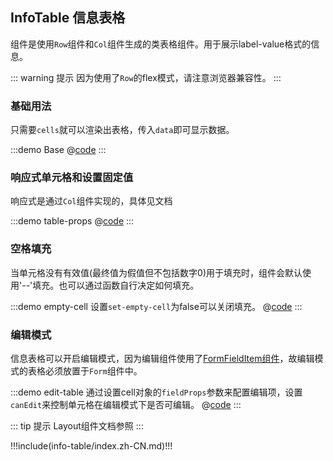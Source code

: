 ## InfoTable 信息表格

组件是使用`Row`组件和`Col`组件生成的类表格组件。用于展示label-value格式的信息。

::: warning 提示
因为使用了`Row`的flex模式，请注意浏览器兼容性。
:::

### 基础用法

只需要`cells`就可以渲染出表格，传入`data`即可显示数据。

:::demo Base
@[code](../.vuepress/demo/info-table/Base.vue)
:::

### 响应式单元格和设置固定值

响应式是通过`Col`组件实现的，具体见文档

:::demo table-props
@[code](../.vuepress/demo/info-table/table-props.vue)
:::

### 空格填充

当单元格没有有效值(最终值为假值但不包括数字0)用于填充时，组件会默认使用'--'填充。也可以通过函数自行决定如何填充。

:::demo empty-cell 设置`set-empty-cell`为false可以关闭填充。
@[code](../.vuepress/demo/data-table/empty-cell.vue)
:::

### 编辑模式

信息表格可以开启编辑模式，因为编辑组件使用了[FormFieldItem组件](./form-field-item)，故编辑模式的表格必须放置于`Form`组件中。

:::demo edit-table 通过设置cell对象的`fieldProps`参数来配置编辑项，设置`canEdit`来控制单元格在编辑模式下是否可编辑。 
@[code](../.vuepress/demo/info-table/edit-table.vue)
:::


::: tip 提示
Layout组件文档参照 <ui-lib-link component="Layout"></ui-lib-link>
:::


!!!include(info-table/index.zh-CN.md)!!!